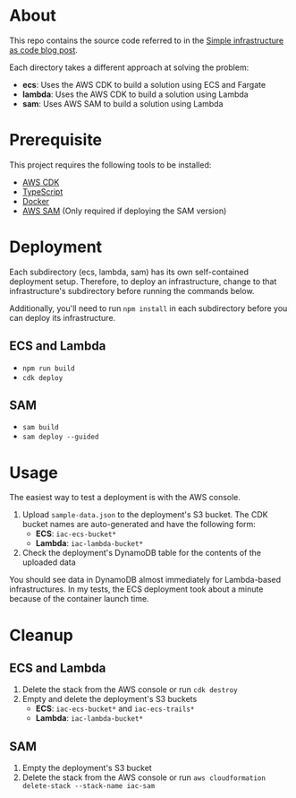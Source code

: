 # About
This repo contains the source code referred to in the [Simple infrastructure as
code blog post](https://out-with-the-old.theberkes.com/posts/infrastructure-as-code/).

Each directory takes a different approach at solving the problem:

* __ecs__: Uses the AWS CDK to build a solution using ECS and Fargate
* __lambda__: Uses the AWS CDK to build a solution using Lambda
* __sam__: Uses AWS SAM to build a solution using Lambda

# Prerequisite
This project requires the following tools to be installed:

* [AWS CDK](https://docs.aws.amazon.com/cdk/latest/guide/getting_started.html#getting_started_prerequisites)
* [TypeScript](https://www.typescriptlang.org/#installation)
* [Docker](https://docs.docker.com/get-docker/)
* [AWS SAM](https://docs.aws.amazon.com/serverless-application-model/latest/developerguide/serverless-sam-cli-install.html)
  (Only required if deploying the SAM version)

# Deployment
Each subdirectory (ecs, lambda, sam) has its own self-contained deployment setup. Therefore, to
deploy an infrastructure, change to that infrastructure's subdirectory before running the commands
below.

Additionally, you'll need to run `npm install` in each subdirectory before you can deploy its infrastructure.

## ECS and Lambda

* `npm run build`
* `cdk deploy`

## SAM

* `sam build`
* `sam deploy --guided`

# Usage
The easiest way to test a deployment is with the AWS console.

1. Upload `sample-data.json` to the deployment's S3 bucket. The CDK bucket names are auto-generated
   and have the following form:
    * __ECS__: `iac-ecs-bucket*`
    * __Lambda__: `iac-lambda-bucket*`
1. Check the deployment's DynamoDB table for the contents of the uploaded data

You should see data in DynamoDB almost immediately for Lambda-based infrastructures. In my tests,
the ECS deployment took about a minute because of the container launch time.

# Cleanup

## ECS and Lambda

1. Delete the stack from the AWS console or run `cdk destroy`
1. Empty and delete the deployment's S3 buckets
    * __ECS__: `iac-ecs-bucket*` and `iac-ecs-trails*`
    * __Lambda__: `iac-lambda-bucket*`

## SAM

1. Empty the deployment's S3 bucket
1. Delete the stack from the AWS console or run `aws cloudformation delete-stack --stack-name iac-sam`

